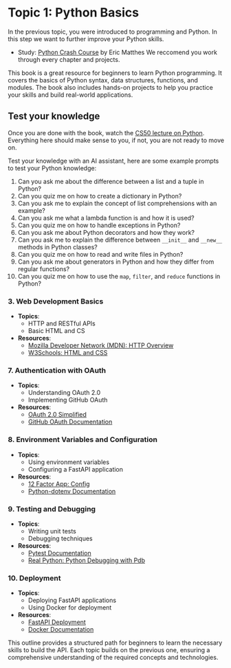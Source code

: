 # Topic 1: Python Basics

In the previous topic, you were introduced to programming and Python. In this step we want to further improve your Python skills. 

- Study: [Python Crash Course](https://nostarch.com/pythoncrashcourse2e) by Eric Matthes
We reccomend you work through every chapter and projects.

This book is a great resource for beginners to learn Python programming. It covers the basics of Python syntax, data structures, functions, and modules. The book also includes hands-on projects to help you practice your skills and build real-world applications. 

## Test your knowledge

Once you are done with the book, watch the [CS50 lecture on Python](https://youtu.be/LfaMVlDaQ24?feature=shared&t=49364). Everything here should make sense to you, if not, you are not ready to move on.

Test your knowledge with an AI assistant, here are some example prompts to test your Python knowledge:

1. Can you ask me about the difference between a list and a tuple in Python?
2. Can you quiz me on how to create a dictionary in Python?
3. Can you ask me to explain the concept of list comprehensions with an example?
4. Can you ask me what a lambda function is and how it is used?
5. Can you quiz me on how to handle exceptions in Python?
6. Can you ask me about Python decorators and how they work?
7. Can you ask me to explain the difference between `__init__` and `__new__` methods in Python classes?
8. Can you quiz me on how to read and write files in Python?
9. Can you ask me about generators in Python and how they differ from regular functions?
10. Can you quiz me on how to use the `map`, `filter`, and `reduce` functions in Python?




### 3. **Web Development Basics**
   - **Topics**:
     - HTTP and RESTful APIs
     - Basic HTML and CS
   - **Resources**:
     - [Mozilla Developer Network (MDN): HTTP Overview](https://developer.mozilla.org/en-US/docs/Web/HTTP/Overview)
     - [W3Schools: HTML and CSS](https://www.w3schools.com/html/)


### 7. **Authentication with OAuth**
   - **Topics**:
     - Understanding OAuth 2.0
     - Implementing GitHub OAuth
   - **Resources**:
     - [OAuth 2.0 Simplified](https://oauth.net/2/)
     - [GitHub OAuth Documentation](https://docs.github.com/en/developers/apps/building-oauth-apps)

### 8. **Environment Variables and Configuration**
   - **Topics**:
     - Using environment variables
     - Configuring a FastAPI application
   - **Resources**:
     - [12 Factor App: Config](https://12factor.net/config)
     - [Python-dotenv Documentation](https://saurabh-kumar.com/python-dotenv/)

### 9. **Testing and Debugging**
   - **Topics**:
     - Writing unit tests
     - Debugging techniques
   - **Resources**:
     - [Pytest Documentation](https://docs.pytest.org/en/stable/)
     - [Real Python: Python Debugging with Pdb](https://realpython.com/python-debugging-pdb/)

### 10. **Deployment**
   - **Topics**:
     - Deploying FastAPI applications
     - Using Docker for deployment
   - **Resources**:
     - [FastAPI Deployment](https://fastapi.tiangolo.com/deployment/)
     - [Docker Documentation](https://docs.docker.com/get-started/)

This outline provides a structured path for beginners to learn the necessary skills to build the API. Each topic builds on the previous one, ensuring a comprehensive understanding of the required concepts and technologies.